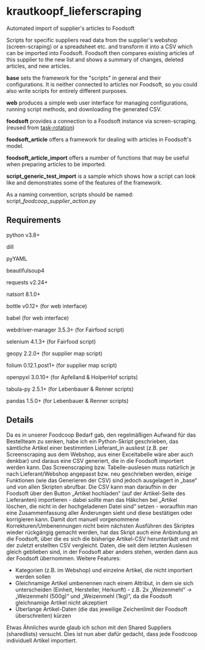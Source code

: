 # krautkoopf_lieferscraping
Automated import of supplier's articles to Foodsoft

Scripts for specific suppliers read data from the supplier's webshop (screen-scraping) or a spreadsheet etc. and transform it into a CSV which can be imported into Foodsoft. Foodsoft then compares existing articles of this supplier to the new list and shows a summary of changes, deleted articles, and new articles.

**base** sets the framework for the "scripts" in general and their configurations. It is neither connected to articles nor Foodsoft, so you could also write scripts for entirely different purposes.

**web** produces a simple web user interface for managing configurations, running script methods, and downloading the generated CSV.

**foodsoft** provides a connection to a Foodsoft instance via screen-scraping. (reused from [task-rotation](https://github.com/twothreenine/task-rotation))

**foodsoft_article** offers a framework for dealing with articles in Foodsoft's model.

**foodsoft_article_import** offers a number of functions that may be useful when preparing articles to be imported.

**script_generic_test_import** is a sample which shows how a script can look like and demonstrates some of the features of the framework.

As a naming convention, scripts should be named: script_*foodcoop_supplier_action*.py

## Requirements
python v3.8+

dill

pyYAML

beautifulsoup4

requests v2.24+

natsort 8.1.0+

bottle v0.12+ (for web interface)

babel (for web interface)

webdriver-manager 3.5.3+ (for Fairfood script)

selenium 4.1.3+ (for Fairfood script)

geopy 2.2.0+ (for supplier map script)

folium 0.12.1.post1+ (for supplier map script)

openpyxl 3.0.10+ (for Apfelland & HolperHof scripts)

tabula-py 2.5.1+ (for Lebenbauer & Renner scripts)

pandas 1.5.0+ (for Lebenbauer & Renner scripts)

## Details
Da es in unserer Foodcoop Bedarf gab, den regelmäßigen Aufwand für das Bestellteam zu senken, habe ich ein Python-Skript geschrieben, das sämtliche Artikel einer bestimmten Lieferant_in ausliest (z.B. per Screenscraping aus dem Webshop, aus einer Exceltabelle wäre aber auch denkbar) und daraus eine CSV generiert, die in die Foodsoft importiert werden kann.
Das Screenscraping bzw. Tabelle-auslesen muss natürlich je nach Lieferant/Webshop angepasst bzw. neu geschrieben werden, einige Funktionen (wie das Generieren der CSV) sind jedoch ausgelagert in „base“ und von allen Skripten abrufbar.
Die CSV kann man daraufhin in der Foodsoft über den Button „Artikel hochladen“ (auf der Artikel-Seite des Lieferanten) importieren - dabei sollte man das Häkchen bei „Artikel löschen, die nicht in der hochgeladenen Datei sind“ setzen - woraufhin man eine Zusammenfassung aller Änderungen sieht und diese bestätigen oder korrigieren kann.
Damit dort manuell vorgenommene Korrekturen/Umbenennungen nicht beim nächsten Ausführen des Skriptes wieder rückgängig gemacht werden, hat das Skript auch eine Anbindung an die Foodsoft, über die es sich die bisherige Artikel-CSV herunterlädt und mit der zuletzt erstellten CSV vergleicht. Daten, die seit dem letzten Auslesen gleich geblieben sind, in der Foodsoft aber anders stehen, werden dann aus der Foodsoft übernommen.
Weitere Features:
* Kategorien (z.B. im Webshop) und einzelne Artikel, die nicht importiert werden sollen
* Gleichnamige Artikel umbenennen nach einem Attribut, in dem sie sich unterscheiden (Einheit, Hersteller, Herkunft) - z.B. 2x „Weizenmehl“ → „Weizenmehl (500g)“ und „Weizenmehl (1kg)“, da die Foodsoft gleichnamige Artikel nicht akzeptiert
* Überlange Artikel-Daten (die das jeweilige Zeichenlimit der Foodsoft überschreiten) kürzen

Etwas Ähnliches wurde glaub ich schon mit den Shared Suppliers (sharedlists) versucht. Dies ist nun aber dafür gedacht, dass jede Foodcoop individuell Artikel importiert.
